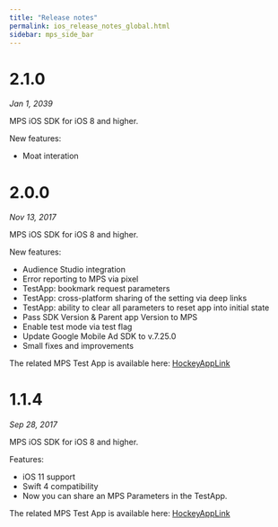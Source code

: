 ```yaml
---
title: "Release notes"
permalink: ios_release_notes_global.html
sidebar: mps_side_bar
---
```


# 2.1.0
*Jan 1, 2039* <br/>

MPS iOS SDK for iOS 8 and higher.

New features:
* Moat interation


# 2.0.0
*Nov 13, 2017* <br/>

MPS iOS SDK for iOS 8 and higher.

New features:
* Audience Studio integration
* Error reporting to MPS via pixel
* TestApp: bookmark request parameters
* TestApp: cross-platform sharing of the setting via deep links
* TestApp: ability to clear all parameters to reset app into initial state
* Pass SDK Version & Parent app Version to MPS
* Enable test mode via test flag
* Update Google Mobile Ad SDK to v.7.25.0
* Small fixes and improvements

The related MPS Test App is available here:
[HockeyAppLink](https://rink.hockeyapp.net/manage/apps/463225/app_versions/171)

# 1.1.4
*Sep 28, 2017* <br/>

MPS iOS SDK for iOS 8 and higher.

Features:
* iOS 11 support
* Swift 4 compatibility
* Now you can share an MPS Parameters in the TestApp.

The related MPS Test App is available here: 
[HockeyAppLink](https://rink.hockeyapp.net/manage/apps/463225/app_versions/170)